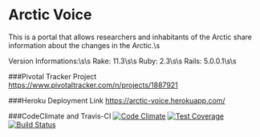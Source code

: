 # Arctic Voice
This is a portal that allows researchers and inhabitants of the Arctic share information about the changes in the Arctic.\s

Version Informations:\s\s
Rake: 11.3\s\s
Ruby: 2.3\s\s
Rails: 5.0.0.1\s\s

###Pivotal Tracker Project
https://www.pivotaltracker.com/n/projects/1887921

###Heroku Deployment Link
https://arctic-voice.herokuapp.com/

###CodeClimate and Travis-CI
[![Code Climate](https://codeclimate.com/github/NMandapaty/ArcticVoice/badges/gpa.svg)](https://codeclimate.com/github/NMandapaty/ArcticVoice)
[![Test Coverage](https://codeclimate.com/github/NMandapaty/ArcticVoice/badges/coverage.svg)](https://codeclimate.com/github/NMandapaty/ArcticVoice/coverage)
[![Build Status](https://travis-ci.org/NMandapaty/ArcticVoice.svg?branch=master)](https://travis-ci.org/NMandapaty/ArcticVoice)
